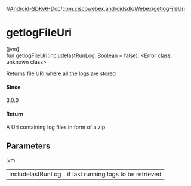 //[Android-SDKv6-Doc](../../../index.md)/[com.ciscowebex.androidsdk](../index.md)/[Webex](index.md)/[getlogFileUri](getlog-file-uri.md)

# getlogFileUri

[jvm]\
fun [getlogFileUri](getlog-file-uri.md)(includelastRunLog: [Boolean](https://kotlinlang.org/api/latest/jvm/stdlib/kotlin/-boolean/index.html) = false): &lt;Error class: unknown class&gt;

Returns file URI where all the logs are stored

#### Since

3.0.0

#### Return

A Uri containing log files in form of a zip

## Parameters

jvm

| | |
|---|---|
| includelastRunLog | if last running logs to be retrieved |

